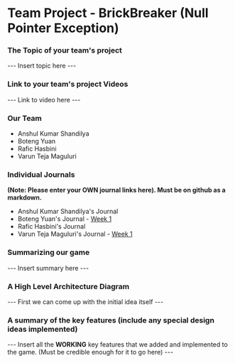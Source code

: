 # **Team Project - BrickBreaker (Null Pointer Exception)**

### **The Topic of your team's project**

--- Insert topic here ---

### **Link to your team's project Videos**

--- Link to video here ---

### **Our Team**
* Anshul Kumar Shandilya
* Boteng Yuan
* Rafic Hasbini
* Varun Teja Maguluri

### **Individual Journals**
**(Note: Please enter your OWN journal links here). Must be on github as a markdown.**
* Anshul Kumar Shandilya's Journal
* Boteng Yuan's Journal - [Week 1](https://github.com/nguyensjsu/sp22-202-null-pointer-exception/blob/main/Journals/Boteng/Week1.md)
* Rafic Hasbini's Journal
* Varun Teja Maguluri's Journal - [Week 1](https://github.com/nguyensjsu/sp22-202-null-pointer-exception/tree/main/Journals/Varun)
  
### **Summarizing our game**

--- Insert summary here ---

### **A High Level Architecture Diagram**

--- First we can come up with the initial idea itself ---

### **A summary of the key features (include any special design ideas implemented)**

--- Insert all the **WORKING** key features that we added and implemented to the game. (Must be credible enough for it to go here) ---
